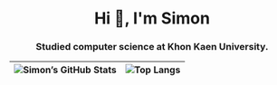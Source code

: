 <h1 align="center">Hi 👋, I'm Simon</h1>
<h3 align="center">Studied computer science at Khon Kaen University.</h3>


| ![Simon’s GitHub Stats](https://github-readme-stats.vercel.app/api?username=Simonlee789&show_icons=true&theme=default) | ![Top Langs](https://github-readme-stats.vercel.app/api/top-langs/?username=Simonlee789&layout=compact&theme=default) |
|---|---|




